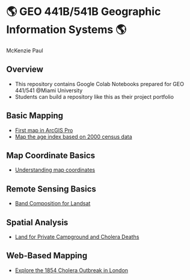 # :earth_americas: GEO 441B/541B Geographic Information Systems :earth_americas:

McKenzie Paul

## Overview
- This repository contains Google Colab Notebooks prepared for GEO 441/541 @Miami University
- Students can build a repository like this as their project portfolio

## Basic Mapping

- [First map in ArcGIS Pro](https://github.com/mhpaul/gis-project-portfolio-geo441/blob/main/basic%20mapping/first-arc-gis-map.ipynb)
- [Map the age index based on 2000 census data](https://github.com/mhpaul/gis-project-portfolio-geo441/blob/main/basic%20mapping/age-index-mapping.ipynb)

## Map Coordinate Basics

- [Understanding map coordinates](https://github.com/mhpaul/gis-project-portfolio-geo441/blob/main/map-coordinates-basics/understanding-coordinates.ipynb)

## Remote Sensing Basics
- [Band Composition for Landsat](https://github.com/mhpaul/gis-project-portfolio-geo441/blob/main/remote-sensing-basics/understand_band_composite.ipynb)

## Spatial Analysis
- [Land for Private Campground and Cholera Deaths](https://github.com/mhpaul/gis-project-portfolio-geo441/blob/main/spatial_analysis/Week%2010.ipynb) 

## Web-Based Mapping
- [Explore the 1854 Cholera Outbreak in London](https://miamioh.maps.arcgis.com/apps/instant/sidebar/index.html?appid=672a2fb7823a4488a82acc2a660afffe)
